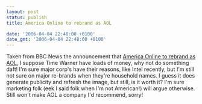 ```yaml
---
layout: post
status: publish
title: America Online to rebrand as AOL

date: '2006-04-04 22:48:00 +0100'
date_gmt: '2006-04-04 22:48:00 +0100'
---
```

Taken from BBC News the announcement that <a href="http://news.bbc.co.uk/1/hi/business/4875258.stm" target="_blank">America Online to rebrand as AOL</a>, I suppose Time Warner have loads of money, why not do something daft!
I'm sure major corp's have their reasons, like Intel recently, but I'm still not sure on major re-brands when they're household names. I guess it does generate publicity and refresh the image, but still, is it worth it? I'm sure marketing folk (eek I said folk when I'm not American!) will argue otherwise.
Still won't make AOL a company I'd recommend, sorry!
